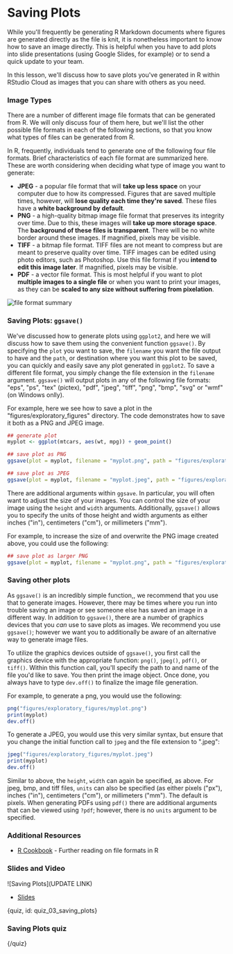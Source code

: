 # Saving Plots

While you'll frequently be generating R Markdown documents where figures are generated directly as the file is knit, it is nonetheless important to know how to save an image directly. This is helpful when you have to add plots into slide presentations (using Google Slides, for example) or to send a quick update to your team. 

In this lesson, we'll discuss how to save plots you've generated in R within RStudio Cloud as images that you can share with others as you need.

### Image Types

There are a number of different image file formats that can be generated from R.  We will only discuss four of them here, but we'll list the other possible file formats in each of the following sections, so that you know what types of files can be generated from R.

In R, frequently, individuals tend to generate one of the following four file formats. Brief characteristics of each file format are summarized here. These are worth considering when deciding what type of image you want to generate:

* __JPEG__ - a popular file format that will **take up less space** on your computer due to how its compressed. Figures that are saved multiple times, however, will **lose quality each time they're saved**. These files have a **white background by default**.
* __PNG__ - a high-quality bitmap image file format that preserves its integrity over time. Due to this, these images will **take up more storage space**. The **background of these files is transparent**. There will be no white border around these images.  If magnified, pixels may be visible. 
* __TIFF__ - a bitmap file format. TIFF files are not meant to compress but are meant to preserve quality over time. TIFF images can be edited using photo editors, such as Photoshop. Use this file format if you **intend to edit this image later**. If magnified, pixels may be visible. 
* __PDF__ - a vector file format. This is most helpful if you want to plot **multiple images to a single file** or when you want to print your images, as they can be **scaled to any size without suffering from pixelation**.

![file format summary](images/04_savingplots/04_dataviz_savingplots-1.png)

### Saving Plots: `ggsave()`

We've discussed how to generate plots using `ggplot2`, and here we will discuss how to save them using the convenient function `ggsave()`. By specifying the `plot` you want to save, the `filename` you want the file output to have and the `path`, or destination where you want this plot to be saved, you can quickly and easily save any plot generated in `ggplot2`. To save a different file format, you simply change the file extension in the `filename` argument. `ggsave()` will output plots in any of the following file formats: "eps", "ps", "tex" (pictex), "pdf", "jpeg", "tiff", "png", "bmp", "svg" or "wmf" (on Windows onlly).

For example, here we see how to save a plot in the "figures/exploratory_figures" directory. The code demonstrates how to save it both as a PNG and JPEG image.

```r
## generate plot
myplot <- ggplot(mtcars, aes(wt, mpg)) + geom_point()

## save plot as PNG
ggsave(plot = myplot, filename = "myplot.png", path = "figures/exploratory_figures")

## save plot as JPEG
ggsave(plot = myplot, filename = "myplot.jpeg", path = "figures/exploratory_figures")
```

There are additional arguments within `ggsave`. In particular, you will often want to adjust the size of your images. You can control the size of your image using the `height` and `width` arguments. Additionally, `ggsave()` allows you to specify the units of those height and width arguments as either inches ("in"), centimeters ("cm"), or millimeters ("mm"). 

For example, to increase the size of and overwrite the PNG image created above, you could use the following:

```r
## save plot as larger PNG
ggsave(plot = myplot, filename = "myplot.png", path = "figures/exploratory_figures", height = 9, width = 9, unit = c("in"))
```

### Saving other plots

As `ggsave()` is an incredibly simple function,, we recommend that you use that to generate images. However, there may be times where you run into trouble saving an image or see someone else has saved an image in a different way. In addition to `ggsave()`, there are a number of graphics devices that you *can* use to save plots as images. We recommend you use `ggsave()`; however we want you to additionally be aware of an alternative way to generate image files.  

To utilize the graphics devices outside of `ggsave()`, you first call the graphics device with the appropriate function: `png()`, `jpeg()`, `pdf()`, or `tiff()`. Within this function call, you'll specify the path to and name of the file you'd like to save. You then print the image object. Once done, you always have to type `dev.off()` to finalize the image file generation.

For example, to generate a png, you would use the following:

```r
png("figures/exploratory_figures/myplot.png")
print(myplot)
dev.off()
```

To generate a JPEG, you would use this very similar syntax, but ensure that you change the initial function call to `jpeg` and the file extension to ".jpeg": 

```r
jpeg("figures/exploratory_figures/myplot.jpeg")
print(myplot)
dev.off()
```

Similar to above, the `height`, `width` can again be specified, as above. For jpeg, bmp, and tiff files, `units` can also be specified (as either pixels ("px"), inches ("in"), centimeters ("cm"), or millimeters ("mm"). The default is pixels. When generating PDFs using `pdf()` there are additional arguments that can be viewed using `?pdf`; however, there is no `units` argument to be specified.

### Additional Resources

* [R Cookbook](http://www.cookbook-r.com/Graphs/Output_to_a_file/)  - Further reading on file formats in R

### Slides and Video
  
![Saving Plots](UPDATE LINK)
  
  * [Slides](https://docs.google.com/presentation/d/1O_10dR6Nb273S0bF-Xv3VCCHweagVzRJVv7HI1NPMBs/edit?usp=sharing)
  
  
{quiz, id: quiz_03_saving_plots}
  
### Saving Plots quiz

{/quiz}